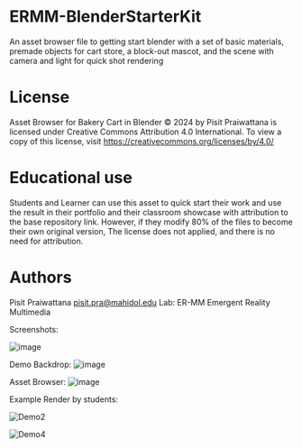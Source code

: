 # ERMM-BlenderStarterKit
An asset browser file to getting start blender with a set of basic materials, premade objects for cart store, a block-out mascot, and the scene with camera and light for quick shot rendering

# License
Asset Browser for Bakery Cart in Blender © 2024 by Pisit Praiwattana is licensed under Creative Commons Attribution 4.0 International. To view a copy of this license, visit https://creativecommons.org/licenses/by/4.0/

# Educational use
Students and Learner can use this asset to quick start their work and use the result in their portfolio and their classroom showcase with attribution to the base repository link.
However, if they modify 80% of the files to become their own original version, The license does not applied, and there is no need for attribution.

# Authors
Pisit Praiwattana pisit.pra@mahidol.edu
Lab: ER-MM Emergent Reality Multimedia

Screenshots:

![image](https://github.com/pisito/ERMM-BlenderStarterKit/assets/30848652/b31cbbe7-e043-4ded-82d3-2c3fedde57be)

Demo Backdrop:
![image](https://github.com/pisito/ERMM-BlenderStarterKit/assets/30848652/a1d5c788-5b4e-409d-8fd7-177f096d0115)

Asset Browser:
![image](https://github.com/pisito/ERMM-BlenderStarterKit/assets/30848652/d26c3b36-0b7a-4b7c-8f8d-dd0e747b8ec3)

Example Render by students:

![Demo2](https://github.com/pisito/ERMM-BlenderStarterKit/assets/30848652/7458fb3a-87ff-47e6-ba8d-8d0da1a1601b)


![Demo4](https://github.com/pisito/ERMM-BlenderStarterKit/assets/30848652/cfaa4a60-e04b-42d5-888e-b3031baa4e63)
